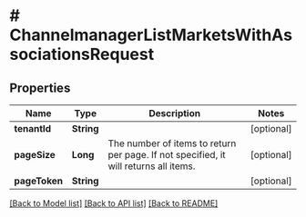 # # ChannelmanagerListMarketsWithAssociationsRequest


## Properties 


Name | Type | Description | Notes
------------ | ------------- | ------------- | -------------
**tenantId**| **String** |   | [optional]
**pageSize**| **Long** | The number of items to return per page. If not specified, it will returns all items.  | [optional]
**pageToken**| **String** |   | [optional]


[[Back to Model list]](../../README.md#models) [[Back to API list]](../../README.md#endpoints) [[Back to README]](../../README.md)

